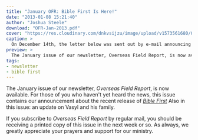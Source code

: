 ```yaml
---
title: "January OFR: Bible First Is Here!"
date: "2013-01-08 15:21:40"
author: "Joshua Steele"
download: "OFR-Jan-2013.pdf"
cover: "https://res.cloudinary.com/dnkvsijzu/image/upload/v1573561680/OFReport/2013-01-08-january-ofr-bible-first/bible-first-is-here-12-6_qrns7l.jpg"
caption: >
  On December 14th, the letter below was sent out by e-mail announcing the official launch of Bible First! We invite you to avail yourself of this new evangelism tool at www.getbiblefirst.com. May God bless you as you minister for Him!
preview: >
  The January issue of our newsletter, Overseas Field Report, is now available. For those of you who haven't yet heard the news, this issue contains our announcement about the recent release of Bible First Also in this issue: an update on Vasyl and his family.
tags:
- newsletter
- bible first
---
```


The January issue of our newsletter, *Overseas Field Report*, is now available. For those of you who haven't yet heard the news, this issue contains our announcement about the recent release of <a href="http://www.getbiblefirst.com">*Bible First*</a> Also in this issue: an update on Vasyl and his family.

If you subscribe to *Overseas Field Report* by regular mail, you should be receiving a printed copy of this issue in the next week or so. As always, we greatly appreciate your prayers and support for our ministry.
